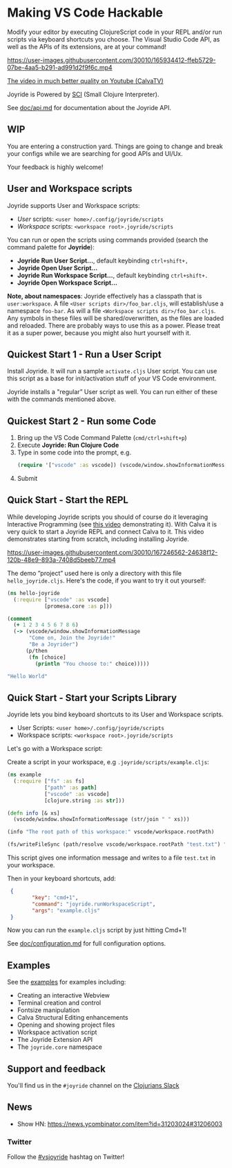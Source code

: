 # Making VS Code Hackable

Modify your editor by executing ClojureScript code in your REPL and/or run scripts via keyboard shortcuts you choose. The Visual Studio Code API, as well as the APIs of its extensions, are at your command!

https://user-images.githubusercontent.com/30010/165934412-ffeb5729-07be-4aa5-b291-ad991d2f9f6c.mp4

[The video in much better quality on Youtube (CalvaTV)](https://www.youtube.com/watch?v=V1oTf-1EchU)

Joyride is Powered by [SCI](https://github.com/babashka/sci) (Small Clojure Interpreter).

See [doc/api.md](https://github.com/BetterThanTomorrow/joyride/blob/master/doc/api.md) for documentation about the Joyride API.

## WIP

You are entering a construction yard. Things are going to change and break your configs while we are searching for good APIs and UI/Ux.

Your feedback is highly welcome!

## User and Workspace scripts

Joyride supports User and Workspace scripts:

* _User_ scripts: `<user home>/.config/joyride/scripts`
* _Workspace_ scripts: `<workspace root>.joyride/scripts`

You can run or open the scripts using commands provided (search the command palette for **Joyride**):

* **Joyride Run User Script...**, default keybinding `ctrl+shift+,`
* **Joyride Open User Script...**
* **Joyride Run Workspace Script...**, default keybinding `ctrl+shift+.`
* **Joyride Open Workspace Script...**

**Note, about namespaces**: Joyride effectively has a classpath that is `user:workspace`. A file `<User scripts dir>/foo_bar.cljs`, will establish/use a namespace `foo-bar`. As will a file `<Workspace scripts dir>/foo_bar.cljs`. Any symbols in these files will be shared/overwritten, as the files are loaded and reloaded. There are probably ways to use this as a power. Please treat it as a super power, because you might also hurt yourself with it.

## Quickest Start 1 - Run a User Script

Install Joyride. It will run a sample `activate.cljs` User script. You can use this script as a base for init/activation stuff of your VS Code environment.

Joyride installs a "regular” User script as well. You can run either of these with the commands mentioned above.

## Quickest Start 2 - Run some Code

1. Bring up the VS Code Command Palette (`cmd/ctrl+shift+p`)
2. Execute **Joyride: Run Clojure Code**
3. Type in some code into the prompt, e.g.
    ```clojure
    (require '["vscode" :as vscode]) (vscode/window.showInformationMessage "Hello World!")`
    ```
4. Submit


## Quick Start - Start the REPL

While developing Joyride scripts you should of course do it leveraging Interactive Programming (see [this video](https://www.youtube.com/watch?v=d0K1oaFGvuQ) demonstrating it). With Calva it is very quick to start a Joyride REPL and connect Calva to it. This video demonstrates starting from scratch, including installing Joyride.

https://user-images.githubusercontent.com/30010/167246562-24638f12-120b-48e9-893a-7408d5beeb77.mp4

The demo ”project” used here is only a directory with this file `hello_joyride.cljs`. Here's the code, if you want to try it out yourself:

```clojure
(ns hello-joyride
  (:require ["vscode" :as vscode]
            [promesa.core :as p]))

(comment
  (+ 1 2 3 4 5 6 7 8 6)
  (-> (vscode/window.showInformationMessage
       "Come on, Join the Joyride!"
       "Be a Joyrider")
      (p/then
       (fn [choice]
         (println "You choose to:" choice)))))

"Hello World"
```

## Quick Start - Start your Scripts Library

Joyride lets you bind keyboard shortcuts to its User and Workspace scripts.

* User Scripts: `<user home>/.config/joyride/scripts`
* Workspace scripts: `<workspace root>.joyride/scripts`

Let's go with a Workspace script:

Create a script in your workspace, e.g `.joyride/scripts/example.cljs`:

``` clojure
(ns example
  (:require ["fs" :as fs]
            ["path" :as path]
            ["vscode" :as vscode]
            [clojure.string :as str]))

(defn info [& xs]
  (vscode/window.showInformationMessage (str/join " " xs)))

(info "The root path of this workspace:" vscode/workspace.rootPath)

(fs/writeFileSync (path/resolve vscode/workspace.rootPath "test.txt") "written!")
```

This script gives one information message and writes to a file `test.txt` in
your workspace.

Then in your keyboard shortcuts, add:

``` json
 {
        "key": "cmd+1",
        "command": "joyride.runWorkspaceScript",
        "args": "example.cljs"
 }
```

Now you can run the `example.cljs` script by just hitting Cmd+1!

See [doc/configuration.md](https://github.com/BetterThanTomorrow/joyride/blob/master/doc/configuration.md) for full configuration options.

## Examples

See the [examples](./examples) for examples including:

* Creating an interactive Webview
* Terminal creation and control
* Fontsize manipulation
* Calva Structural Editing enhancements
* Opening and showing project files
* Workspace activation script
* The Joyride Extension API
* The `joyride.core` namespace

## Support and feedback

You'll find us in the `#joyride` channel on the [Clojurians Slack](http://clojurians.net)

## News

* Show HN: https://news.ycombinator.com/item?id=31203024#31206003

### Twitter

Follow the [#vsjoyride](https://twitter.com/search?q=%23vsjoyride&src=typed_query&f=live) hashtag on Twitter!
